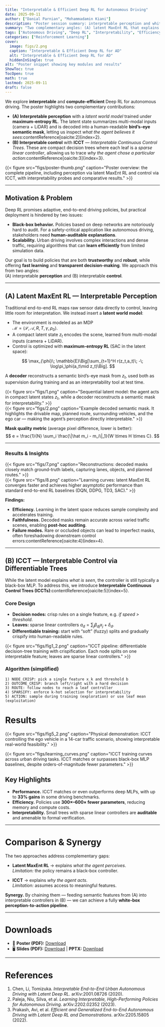 ```yaml
---
title: "Interpretable & Efficient Deep RL for Autonomous Driving"
date: 2025-09-11
author: ["Danial Parnian", "Mohammadamin Kiani"]
description: "Poster session summary: interpretable perception and white-box control with efficient deep RL for urban driving."
summary: "Two complementary angles: (A) latent MaxEnt RL that explains what the agent sees; (B) ICCT trees that explain why it acts — with training and parameter efficiency."
tags: ["Autonomous Driving", "Deep RL", "Interpretability", "Efficiency"]
categories: ["Reinforcement Learning"]
cover:
  image: figs/2.png
  caption: "Interpretable & Efficient Deep RL for AD"
  alt: "Interpretable & Efficient Deep RL for AD"
  hiddenInSingle: true
alt: "Poster snippet showing key modules and results"
ShowToc: true
TocOpen: true
math: true
lastmod: 2025-09-11
draft: false
---
```


We explore **interpretable** and **compute-efficient** Deep RL for autonomous driving. The poster highlights two complementary contributions:

* **(A) Interpretable perception** with a *latent world model* trained under **maximum-entropy RL**. The latent state summarizes multi-modal inputs (camera + LiDAR) and is decoded into a human-readable **bird’s-eye semantic mask**, letting us inspect *what the agent believes it sees*:contentReference[oaicite:2]{index=2}.
* **(B) Interpretable control** with **ICCT** — *Interpretable Continuous Control Trees*. These are compact decision trees where each leaf is a *sparse linear controller*, allowing us to trace *why the agent chose a particular action*:contentReference[oaicite:3]{index=3}.

{{< figure src="figs/poster-thumb.png" caption="Poster overview: the complete pipeline, including perception via latent MaxEnt RL and control via ICCT, with interpretability probes and comparative results." >}}

---

## Motivation & Problem

Deep RL promises adaptive, end-to-end driving policies, but practical deployment is hindered by two issues:

* **Black-box behavior.** Policies based on deep networks are notoriously hard to audit. For a safety-critical application like autonomous driving, stakeholders need **human-auditable explanations**.
* **Scalability.** Urban driving involves complex interactions and dense traffic, requiring algorithms that can **learn efficiently** from limited simulation data.

Our goal is to build policies that are both **trustworthy** and **robust**, while offering **fast learning** and **transparent decision-making**. We approach this from two angles:  
(A) interpretable **perception** and (B) interpretable **control**.

---

## (A) Latent MaxEnt RL — Interpretable Perception

Traditional end-to-end RL maps raw sensor data directly to control, leaving little room for interpretation. We instead insert a **latent world model**:

* The environment is modeled as an MDP  
  $\mathcal{M}=\langle\mathcal{S},\mathcal{A},R,T,\gamma,\rho_0\rangle$.
* A compact latent state $z_t$ encodes the scene, learned from multi-modal inputs (camera + LiDAR).
* Control is optimized with **maximum-entropy RL** (SAC in the latent space):

$$
\max_{\phi}\; \mathbb{E}\Big[\sum_{t=1}^H r(z_t,a_t)\; -\; \log\pi_\phi(a_t\mid z_t)\Big].
$$

A **decoder** reconstructs a semantic bird’s-eye mask from $z_t$, used both as supervision during training and as an interpretability tool at test time.

{{< figure src="figs/1.png" caption="Sequential latent model: the agent acts in compact latent states $z_t$, while a decoder reconstructs a semantic mask for interpretability." >}}  
{{< figure src="figs/2.png" caption="Example decoded semantic mask. It highlights the drivable map, planned route, surrounding vehicles, and the ego car — making the agent’s perception directly interpretable." >}}

**Mask quality metric** (average pixel difference, lower is better):  
$$
e = \frac{1}{N} \sum_i \frac{\|\hat m_i - m_i\|_1}{W \times H \times C}.
$$

---

### Results & Insights

{{< figure src="figs/7.png" caption="Reconstructions: decoded masks closely match ground-truth labels, capturing lanes, objects, and planned routes." >}}  
{{< figure src="figs/8.png" caption="Learning curves: latent MaxEnt RL converges faster and achieves higher asymptotic performance than standard end-to-end RL baselines (DQN, DDPG, TD3, SAC)." >}}

**Findings:**

* **Efficiency.** Learning in the latent space reduces sample complexity and accelerates training.  
* **Faithfulness.** Decoded masks remain accurate across varied traffic scenes, enabling **post-hoc auditing**.  
* **Failure modes.** Rare or occluded objects can lead to imperfect masks, often foreshadowing downstream control errors:contentReference[oaicite:4]{index=4}.

---

## (B) ICCT — Interpretable Control via Differentiable Trees

While the latent model explains *what is seen*, the controller is still typically a black-box MLP. To address this, we introduce **Interpretable Continuous Control Trees (ICCTs)**:contentReference[oaicite:5]{index=5}.

### Core Design

* **Decision nodes:** crisp rules on a single feature, e.g. *if speed > threshold*.  
* **Leaves:** sparse linear controllers $a_d = \sum_j \beta_{dj} x_j + \delta_d$.  
* **Differentiable training:** start with “soft” (fuzzy) splits and gradually crispify into human-readable rules.

{{< figure src="figs/fig1_2.png" caption="ICCT pipeline: differentiable decision-tree training with crispification. Each node splits on one interpretable feature; leaves are sparse linear controllers." >}}

### Algorithm (simplified)

```text
1) NODE_CRISP: pick a single feature x_k and threshold b
2) OUTCOME_CRISP: branch left/right with a hard decision
3) ROUTE: follow nodes to reach a leaf controller
4) SPARSIFY: enforce k-hot selection for interpretability
5) ACTION: sample during training (exploration) or use leaf mean (exploitation)
```

# Results

{{< figure src="figs/fig5_2.png" caption="Physical demonstration: ICCT controlling the ego vehicle in a 14-car traffic scenario, showing interpretable real-world feasibility." >}}

{{< figure src="figs/learning_curves.png" caption="ICCT training curves across urban driving tasks. ICCT matches or surpasses black-box MLP baselines, despite orders-of-magnitude fewer parameters." >}}

## Key Highlights

- **Performance.** ICCT matches or even outperforms deep MLPs, with up to **33% gains** in some driving benchmarks.  
- **Efficiency.** Policies use **300×–600× fewer parameters**, reducing memory and compute costs.  
- **Interpretability.** Small trees with sparse linear controllers are **auditable** and amenable to formal verification.  

---

# Comparison & Synergy

The two approaches address complementary gaps:

- **Latent MaxEnt RL** → explains *what the agent perceives*.  
  *Limitation:* the policy remains a black-box controller.  

- **ICCT** → explains *why the agent acts*.  
  *Limitation:* assumes access to meaningful features.  

**Synergy.** By chaining them — feeding semantic features from (A) into interpretable controllers in (B) — we can achieve a fully **white-box perception-to-action pipeline**.

---

# Downloads

- 📄 **Poster (PDF):** [Download](./poster.pdf)  
- 🖥️ **Slides (PDF):** [Download](./slides.pdf) | **PPTX:** [Download](./slides.pptx)

---

# References

1. Chen, Li, Tomizuka. *Interpretable End-to-End Urban Autonomous Driving with Latent Deep RL*. arXiv:2001.08726 (2020).  
2. Paleja, Niu, Silva, et al. *Learning Interpretable, High-Performing Policies for Autonomous Driving*. arXiv:2202.02352 (2023).  
3. Prakash, Avi, et al. *Efficient and Generalized End-to-End Autonomous Driving with Latent Deep RL and Demonstrations*. arXiv:2205.15805 (2022).
